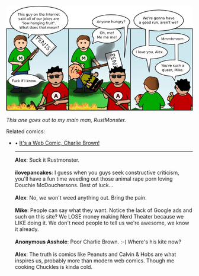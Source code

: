 <!--
.. title: Swing Low, Sweet Internet
.. slug: swing-low-sweet-internet
.. date: 2010/07/15 00:00:00
.. tags: 
.. link: 
.. description: 
-->

<a href='swing-low-sweet-internet.html' title='View comments'>
<img class='comic' src='../assets/comics/20100715.jpg' />
</a>

<em>This one goes out to my main man, RustMonster.</em>

<!-- TEASER_END -->
<div class='related'><span>Related comics:</span><ul class='inline'>
<li>&bull; <a href='its-a-web-comic-charlie-brown.html'>It's a Web Comic, Charlie Brown!</a></li>
</li>
<hr />

<div class='comments'>
<b>Alex</b>: Suck it Rustmonster.<br /><br />
<b>ilovepancakes</b>: I guess when you guys seek constructive criticism, you'll have a fun time weeding out those animal rape porn loving Douchie McDouchersons. Best of luck...<br /><br />
<b>Alex</b>: No, we won't weed anything out. Bring the pain. <br /><br />
<b>Mike</b>: People can say what they want. Notice the lack of Google ads and such on this site? We LOSE money making Nerd Theater because we LIKE doing it. We don't need people to tell us we're awesome, we know it already.<br /><br />
<b>Anonymous Asshole</b>: Poor Charlie  Brown. :-(  Where's his kite now?<br /><br />
<b>Alex</b>: The truth is comics like Peanuts and Calvin &amp; Hobs are what inspires us, probably more than modern web comics. Though me cooking Chuckles is kinda cold. <br /><br />
</div>

